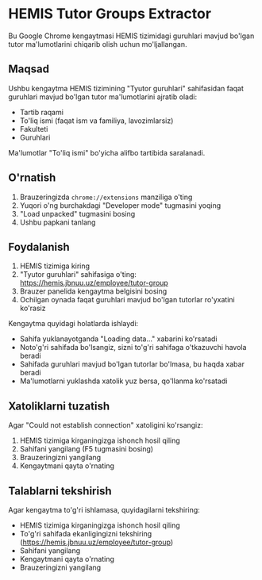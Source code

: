 # HEMIS Tutor Groups Extractor

Bu Google Chrome kengaytmasi HEMIS tizimidagi guruhlari mavjud bo'lgan tutor ma'lumotlarini chiqarib olish uchun mo'ljallangan.

## Maqsad

Ushbu kengaytma HEMIS tizimining "Tyutor guruhlari" sahifasidan faqat guruhlari mavjud bo'lgan tutor ma'lumotlarini ajratib oladi:
- Tartib raqami
- To'liq ismi (faqat ism va familiya, lavozimlarsiz)
- Fakulteti
- Guruhlari

Ma'lumotlar "To'liq ismi" bo'yicha alifbo tartibida saralanadi.

## O'rnatish

1. Brauzeringizda `chrome://extensions` manziliga o'ting
2. Yuqori o'ng burchakdagi "Developer mode" tugmasini yoqing
3. "Load unpacked" tugmasini bosing
4. Ushbu papkani tanlang

## Foydalanish

1. HEMIS tizimiga kiring
2. "Tyutor guruhlari" sahifasiga o'ting: https://hemis.jbnuu.uz/employee/tutor-group
3. Brauzer panelida kengaytma belgisini bosing
4. Ochilgan oynada faqat guruhlari mavjud bo'lgan tutorlar ro'yxatini ko'rasiz

Kengaytma quyidagi holatlarda ishlaydi:
- Sahifa yuklanayotganda "Loading data..." xabarini ko'rsatadi
- Noto'g'ri sahifada bo'lsangiz, sizni to'g'ri sahifaga o'tkazuvchi havola beradi
- Sahifada guruhlari mavjud bo'lgan tutorlar bo'lmasa, bu haqda xabar beradi
- Ma'lumotlarni yuklashda xatolik yuz bersa, qo'llanma ko'rsatadi

## Xatoliklarni tuzatish

Agar "Could not establish connection" xatoligini ko'rsangiz:

1. HEMIS tizimiga kirganingizga ishonch hosil qiling
2. Sahifani yangilang (F5 tugmasini bosing)
3. Brauzeringizni yangilang
4. Kengaytmani qayta o'rnating

## Talablarni tekshirish

Agar kengaytma to'g'ri ishlamasa, quyidagilarni tekshiring:
- HEMIS tizimiga kirganingizga ishonch hosil qiling
- To'g'ri sahifada ekanligingizni tekshiring (https://hemis.jbnuu.uz/employee/tutor-group)
- Sahifani yangilang
- Kengaytmani qayta o'rnating
- Brauzeringizni yangilang